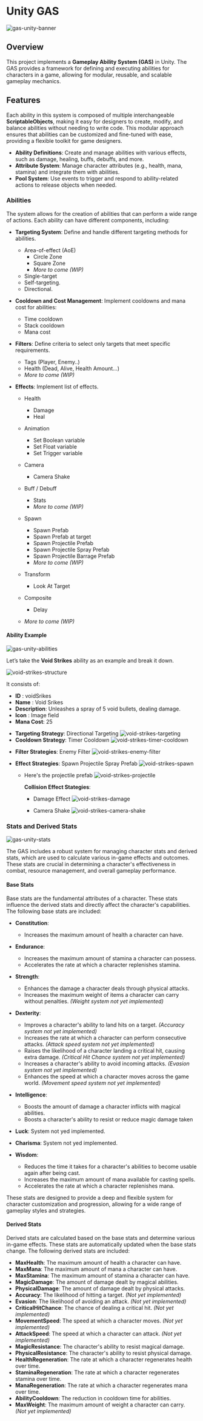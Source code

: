 # Unity GAS

![gas-unity-banner](README/Assets/gas-unity-banner.png)

## Overview

This project implements a **Gameplay Ability System (GAS)** in Unity. The GAS provides a framework for defining and executing abilities for characters in a game, allowing for modular, reusable, and scalable gameplay mechanics.

## Features

Each ability in this system is composed of multiple interchangeable **ScriptableObjects**, making it easy for designers to create, modify, and balance abilities without needing to write code. This modular approach ensures that abilities can be customized and fine-tuned with ease, providing a flexible toolkit for game designers.

- **Ability Definitions**: Create and manage abilities with various effects, such as damage, healing, buffs, debuffs, and more.
- **Attribute System**: Manage character attributes (e.g., health, mana, stamina) and integrate them with abilities.
- **Pool System**: Use events to trigger and respond to ability-related actions to release objects when needed.

### Abilities

The system allows for the creation of abilities that can perform a wide range of actions. Each ability can have different components, including:

- **Targeting System**: Define and handle different targeting methods for abilities.

  - Area-of-effect (AoE)
    - Circle Zone
    - Square Zone
    - _More to come (WIP)_
  - Single-target
  - Self-targeting.
  - Directional.

- **Cooldown and Cost Management**: Implement cooldowns and mana cost for abilities:

  - Time cooldown
  - Stack cooldown
  - Mana cost

- **Filters**: Define criteria to select only targets that meet specific requirements.

  - Tags (Player, Enemy..)
  - Health (Dead, Alive, Health Amount...)
  - _More to come (WIP)_

- **Effects**: Implement list of effects.

  - Health
    - Damage
    - Heal
  - Animation
    - Set Boolean variable
    - Set Float variable
    - Set Trigger variable
  - Camera
    - Camera Shake
  - Buff / Debuff
    - Stats
    - _More to come (WIP)_
  - Spawn
    - Spawn Prefab
    - Spawn Prefab at target
    - Spawn Projectile Prefab
    - Spawn Projectile Spray Prefab
    - Spawn Projectile Barrage Prefab
    - _More to come (WIP)_
  - Transform
    - Look At Target
  - Composite

    - Delay

  - _More to come (WIP)_

#### Ability Example

![gas-unity-abilities](README/Assets/gas-unity-abilities.gif)

Let’s take the **Void Strikes** ability as an example and break it down.

![void-strikes-structure](README/Assets/Ability/void-strikes-structure.png)

It consists of:

- **ID** : voidSrikes
- **Name** : Void Srikes
- **Description**: Unleashes a spray of 5 void bullets, dealing damage.
- **Icon** : Image field
- **Mana Cost**: 25

* **Targeting Strategy**: Directional Targeting
  ![void-strikes-targeting](README/Assets/Ability/void-strikes-targeting.png)
* **Cooldown Strategy**: Timer Cooldown
  ![void-strikes-timer-cooldown](README/Assets/Ability/void-strikes-timer-cooldown.png)

- **Filter Strategies**: Enemy Filter
  ![void-strikes-enemy-filter](README/Assets/Ability/void-strikes-enemy-filter.png)
- **Effect Strategies**: Spawn Projectile Spray Prefab
  ![void-strikes-spawn](README/Assets/Ability/void-strikes-spawn.png)

  - Here's the projectile prefab
    ![void-strikes-projectile](README/Assets/Ability/void-strikes-projectile.png)

    **Collision Effect Stategies**:

    - Damage Effect
      ![void-strikes-damage](README/Assets/Ability/void-strikes-damage.png)

    - Camera Shake
      ![void-strikes-camera-shake](README/Assets/Ability/void-strikes-camera-shake.png)

### Stats and Derived Stats

![gas-unity-stats](README/Assets/gas-unity-stats.gif)

The GAS includes a robust system for managing character stats and derived stats, which are used to calculate various in-game effects and outcomes. These stats are crucial in determining a character's effectiveness in combat, resource management, and overall gameplay performance.

#### Base Stats

Base stats are the fundamental attributes of a character. These stats influence the derived stats and directly affect the character's capabilities. The following base stats are included:

- **Constitution**:
  - Increases the maximum amount of health a character can have.
- **Endurance**:
  - Increases the maximum amount of stamina a character can possess.
  - Accelerates the rate at which a character replenishes stamina.
- **Strength**:

  - Enhances the damage a character deals through physical attacks.
  - Increases the maximum weight of items a character can carry without penalties. _(Weight system not yet implemented)_

- **Dexterity**:
  - Improves a character's ability to land hits on a target. _(Accuracy system not yet implemented)_
  - Increases the rate at which a character can perform consecutive attacks. _(Attack speed system not yet implemented)_
  - Raises the likelihood of a character landing a critical hit, causing extra damage. _(Critical Hit Chance system not yet implemented)_
  - Increases a character's ability to avoid incoming attacks. _(Evasion system not yet implemented)_
  - Enhances the speed at which a character moves across the game world. _(Movement speed system not yet implemented)_
- **Intelligence**:
  - Boosts the amount of damage a character inflicts with magical abilities.
  - Boosts a character's ability to resist or reduce magic damage taken
- **Luck**: System not yed implemented.
- **Charisma**: System not yed implemented.
- **Wisdom**:
  - Reduces the time it takes for a character's abilities to become usable again after being cast.
  - Increases the maximum amount of mana available for casting spells.
  - Accelerates the rate at which a character replenishes mana.

These stats are designed to provide a deep and flexible system for character customization and progression, allowing for a wide range of gameplay styles and strategies.

#### Derived Stats

Derived stats are calculated based on the base stats and determine various in-game effects. These stats are automatically updated when the base stats change. The following derived stats are included:

- **MaxHealth**: The maximum amount of health a character can have.
- **MaxMana**: The maximum amount of mana a character can have.
- **MaxStamina**: The maximum amount of stamina a character can have.
- **MagicDamage**: The amount of damage dealt by magical abilities.
- **PhysicalDamage**: The amount of damage dealt by physical attacks.
- **Accuracy**: The likelihood of hitting a target. _(Not yet implemented)_
- **Evasion**: The likelihood of avoiding an attack. _(Not yet implemented)_
- **CriticalHitChance**: The chance of dealing a critical hit. _(Not yet implemented)_
- **MovementSpeed**: The speed at which a character moves. _(Not yet implemented)_
- **AttackSpeed**: The speed at which a character can attack. _(Not yet implemented)_
- **MagicResistance**: The character's ability to resist magical damage.
- **PhysicalResistance**: The character's ability to resist physical damage.
- **HealthRegeneration**: The rate at which a character regenerates health over time.
- **StaminaRegeneration**: The rate at which a character regenerates stamina over time.
- **ManaRegeneration**: The rate at which a character regenerates mana over time.
- **AbilityCooldown**: The reduction in cooldown time for abilities.
- **MaxWeight**: The maximum amount of weight a character can carry. _(Not yet implemented)_
